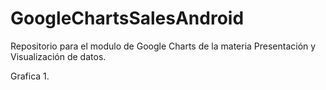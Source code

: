 # GoogleChartsSalesAndroid
Repositorio para el modulo de Google Charts de la materia Presentación y Visualización de datos.


Grafica 1.

